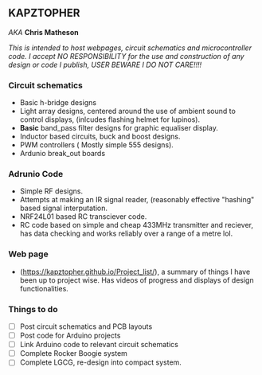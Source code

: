 ## KAPZTOPHER

*AKA* **Chris Matheson**



*This is intended to host webpages, circuit schematics and microcontroller code.  I accept NO RESPONSIBILITY for the use and construction of any design or code I publish,  USER BEWARE I DO NOT CARE!!!!*

### Circuit schematics

- Basic h-bridge designs
- Light array designs, centered around the use of ambient sound to control displays, (inlcudes flashing helmet for lupinos).
- **Basic** band_pass filter designs for graphic equaliser display.
- Inductor based circuits, buck and boost designs.
- PWM controllers ( Mostly simple 555 designs).
- Ardunio break_out boards

### Adrunio Code

- Simple RF designs.
- Attempts at making an IR signal reader, (reasonably effective "hashing" based signal interputation.
- NRF24L01 based RC transciever code.
- RC code based on simple and cheap 433MHz transmitter and reciever,  has data checking and works reliably over a range of a metre lol.


### Web page

- (https://kapztopher.github.io/Project_list/), a summary of things I have been up to project wise.  Has videos of progress and displays of design functionalities.

### Things to do
- [ ]   Post circuit schematics and PCB layouts
- [ ]   Post code for Arduino projects
- [ ]   Link Arduino code to relevant circuit schematics
- [ ]   Complete Rocker Boogie system
- [ ]   Complete LGCG, re-design into compact system.
